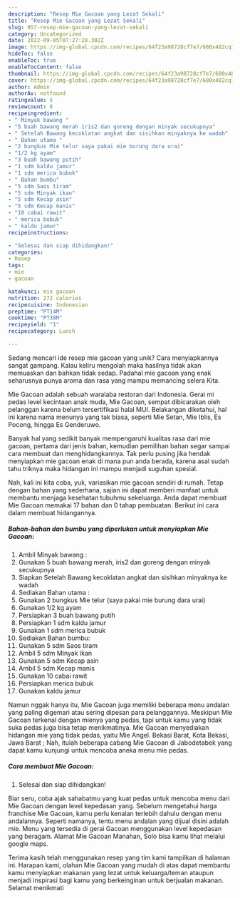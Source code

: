 ```yaml
---
description: "Resep Mie Gacoan yang Lezat Sekali"
title: "Resep Mie Gacoan yang Lezat Sekali"
slug: 957-resep-mie-gacoan-yang-lezat-sekali
category: Uncategorized
date: 2022-09-05T07:27:28.302Z
image: https://img-global.cpcdn.com/recipes/64f23a98728cf7e7/680x482cq70/mie-gacoan-foto-resep-utama.jpg
hideToc: false
enableToc: true
enableTocContent: false
thumbnail: https://img-global.cpcdn.com/recipes/64f23a98728cf7e7/680x482cq70/mie-gacoan-foto-resep-utama.jpg
cover: https://img-global.cpcdn.com/recipes/64f23a98728cf7e7/680x482cq70/mie-gacoan-foto-resep-utama.jpg
author: Admin
authorAv: notfound
ratingvalue: 5
reviewcount: 8
recipeingredient:
- " Minyak bawang "
- "5 buah bawang merah iris2 dan goreng dengan minyak secukupnya"
- " Setelah Bawang kecoklatan angkat dan sisihkan minyaknya ke wadah"
- " Bahan utama "
- "2 bungkus Mie telur saya pakai mie burung dara urai"
- "1/2 kg ayam"
- "3 buah bawang putih"
- "1 sdm kaldu jamur"
- "1 sdm merica bubuk"
- " Bahan bumbu"
- "5 sdm Saos tiram"
- "5 sdm Minyak ikan"
- "5 sdm Kecap asin"
- "5 sdm Kecap manis"
- "10 cabai rawit"
- " merica bubuk"
- " kaldu jamur"
recipeinstructions:

- "Selesai dan siap dihidangkan!"
categories:
- Resep
tags:
- mie
- gacoan

katakunci: mie gacoan 
nutrition: 272 calories
recipecuisine: Indonesian
preptime: "PT14M"
cooktime: "PT38M"
recipeyield: "1"
recipecategory: Lunch

---
```





Sedang mencari ide resep mie gacoan yang unik? Cara menyiapkannya sangat gampang. Kalau keliru mengolah maka hasilnya tidak akan memuaskan dan bahkan tidak sedap. Padahal mie gacoan yang enak seharusnya punya aroma dan rasa yang mampu memancing selera Kita.





Mie Gacoan adalah sebuah waralaba restoran dari Indonesia. Gerai mi pedas level kecintaan anak muda, Mie Gacoan, sempat dibicarakan oleh pelanggan karena belum tersertifikasi halal MUI. Belakangan diketahui, hal ini karena nama menunya yang tak biasa, seperti Mie Setan, Mie Iblis, Es Pocong, hingga Es Genderuwo.

Banyak hal yang sedikit banyak mempengaruhi kualitas rasa dari mie gacoan, pertama dari jenis bahan, kemudian pemilihan bahan segar sampai cara membuat dan menghidangkannya. Tak perlu pusing jika hendak menyiapkan mie gacoan enak di mana pun anda berada, karena asal sudah tahu triknya maka hidangan ini mampu menjadi suguhan spesial.






Nah, kali ini kita coba, yuk, variasikan mie gacoan sendiri di rumah. Tetap dengan bahan yang sederhana, sajian ini dapat memberi manfaat untuk membantu menjaga kesehatan tubuhmu sekeluarga. Anda dapat membuat Mie Gacoan memakai 17 bahan dan 0 tahap pembuatan. Berikut ini cara dalam membuat hidangannya.

<!--inarticleads1-->

##### Bahan-bahan dan bumbu yang diperlukan untuk menyiapkan Mie Gacoan:

1. Ambil  Minyak bawang :
1. Gunakan 5 buah bawang merah, iris2 dan goreng dengan minyak secukupnya
1. Siapkan  Setelah Bawang kecoklatan angkat dan sisihkan minyaknya ke wadah
1. Sediakan  Bahan utama :
1. Gunakan 2 bungkus Mie telur (saya pakai mie burung dara urai)
1. Gunakan 1/2 kg ayam
1. Persiapkan 3 buah bawang putih
1. Persiapkan 1 sdm kaldu jamur
1. Gunakan 1 sdm merica bubuk
1. Sediakan  Bahan bumbu:
1. Gunakan 5 sdm Saos tiram
1. Ambil 5 sdm Minyak ikan
1. Gunakan 5 sdm Kecap asin
1. Ambil 5 sdm Kecap manis
1. Gunakan 10 cabai rawit
1. Persiapkan  merica bubuk
1. Gunakan  kaldu jamur


Namun nggak hanya itu, Mie Gacoan juga memiliki beberapa menu andalan yang paling digemari atau sering dipesan para pelanggannya. Meskipun Mie Gacoan terkenal dengan mienya yang pedas, tapi untuk kamu yang tidak suka pedas juga bisa tetap menikmatinya. Mie Gacoan menyediakan hidangan mie yang tidak pedas, yaitu Mie Angel. Bekasi Barat, Kota Bekasi, Jawa Barat ; Nah, itulah beberapa cabang Mie Gacoan di Jabodetabek yang dapat kamu kunjungi untuk mencoba aneka menu mie pedas. 

<!--inarticleads2-->

##### Cara membuat Mie Gacoan:


1. Selesai dan siap dihidangkan!

Biar seru, coba ajak sahabatmu yang kuat pedas untuk mencoba menu dari Mie Gacoan dengan level kepedasan yang. Sebelum mengetahui harga franchise Mie Gacoan, kamu perlu kenalan terlebih dahulu dengan menu andalannya. Seperti namanya, tentu menu andalan yang dijual disini adalah mie. Menu yang tersedia di gerai Gacoan menggunakan level kepedasan yang beragam. Alamat Mie Gacoan Manahan, Solo bisa kamu lihat melalui google maps. 

Terima kasih telah menggunakan resep yang tim kami tampilkan di halaman ini. Harapan kami, olahan Mie Gacoan yang mudah di atas dapat membantu kamu menyiapkan makanan yang lezat untuk keluarga/teman ataupun menjadi inspirasi bagi kamu yang berkeinginan untuk berjualan makanan. Selamat menikmati
